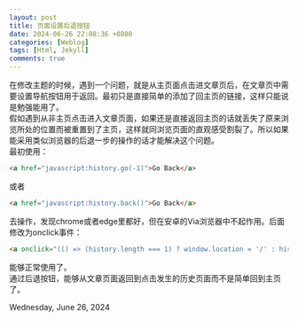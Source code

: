 ```yaml
---
layout: post
title: 页面设置后退按钮
date: 2024-06-26 22:08:36 +0800 
categories: [Weblog]
tags: [Html, Jekyll]
comments: true 
---
```

在修改主题的时候，遇到一个问题，就是从主页面点击进文章页后，在文章页中需要设置导航按钮用于返回。最初只是直接简单的添加了回主页的链接，这样只能说是勉强能用了。   
假如遇到从非主页点击进入文章页面，如果还是直接返回主页的话就丢失了原来浏览所处的位置而被重置到了主页，这样就同浏览页面的直观感受割裂了。所以如果能采用类似浏览器的后退一步的操作的话才能解决这个问题。   
最初使用：
```html
<a href="javascript:history.go(-1)">Go Back</a>
```
或者
```html
<a href="javascript:history.back()">Go Back</a>
```
去操作，发现chrome或者edge里都好，但在安卓的Via浏览器中不起作用。后面修改为onclick事件：
```html
<a onclick="(() => (history.length === 1) ? window.location = '/' : history.back())()"> Go back </a>
```
能够正常使用了。   
通过后退按钮，能够从文章页面返回到点击发生的历史页面而不是简单回到主页了。   
   
Wednesday, June 26, 2024 